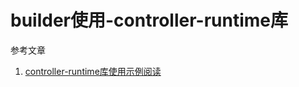 # builder使用-controller-runtime库

参考文章

1. [controller-runtime库使用示例阅读](https://kubesphere.com.cn/forum/d/1090-controller-runtime)

